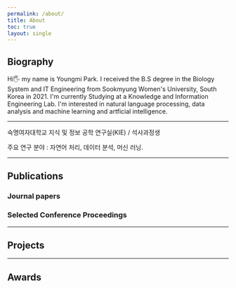 ```yaml
---
permalink: /about/
title: About
toc: true
layout: single
---
```


## Biography

Hi🖐 my name is Youngmi Park.
I received the B.S degree in the Biology System and IT Engineering from Sookmyung Women's University, South Korea in 2021. 
I'm currently Studying at a Knowledge and Information Engineering Lab. 
I'm interested in natural language processing, data analysis and machine learning and artficial intelligence.

---

숙명여자대학교 지식 및 정보 공학 연구실(KIE) / 석사과정생

주요 연구 분야 : 자연어 처리, 데이터 분석, 머신 러닝.

---
## Publications

### Journal papers


### Selected Conference Proceedings

---
## Projects


---
## Awards
